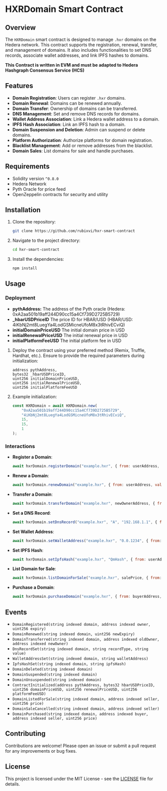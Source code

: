 # HXRDomain Smart Contract

## Overview

The `HXRDomain` smart contract is designed to manage `.hxr` domains on the Hedera network. This contract supports the registration, renewal, transfer, and management of domains. It also includes functionalities to set DNS records, associate wallet addresses, and link IPFS hashes to domains.

**This Contract is written in EVM and must be adapted to Hedera Hashgraph Consensus Service (HCS)**

## Features

- **Domain Registration**: Users can register `.hxr` domains.
- **Domain Renewal**: Domains can be renewed annually.
- **Domain Transfer**: Ownership of domains can be transferred.
- **DNS Management**: Set and remove DNS records for domains.
- **Wallet Address Association**: Link a Hedera wallet address to a domain.
- **IPFS Hash Association**: Link an IPFS hash to a domain.
- **Domain Suspension and Deletion**: Admin can suspend or delete domains.
- **Platform Authorization**: Authorize platforms for domain registration.
- **Blacklist Management**: Add or remove addresses from the blacklist.
- **Domain Sales**: List domains for sale and handle purchases.

## Requirements

- Solidity version `^0.8.0`
- Hedera Network
- Pyth Oracle for price feed
- OpenZeppelin contracts for security and utility

## Installation

1. Clone the repository:
   ```bash
   git clone https://github.com/rubixvi/hxr-smart-contract
   ```
2. Navigate to the project directory:
   ```bash
   cd hxr-smart-contract
   ```
3. Install the dependencies:
   ```bash
   npm install
   ```

## Usage

### Deployment

- **pythAddress:** The address of the Pyth oracle (Hedera: 0xA2aa501b19aff244D90cc15a4Cf739D2725B5729)
- **_hbarUSDPriceID** The price ID for HBAR/USD (HBAR/USD: 4iKbNj2mt8LuegYa4LodGSMicneUfoM8x3tRhivECviQ)
- **initialDomainPriceUSD** The initial domain price in USD
- **initialRenewalPriceUSD** The initial renewal price in USD
- **initialPlatformFeeUSD** The initial platform fee in USD
     
1. Deploy the contract using your preferred method (Remix, Truffle, Hardhat, etc.). Ensure to provide the required parameters during initialization:
   ```solidity
   address pythAddress,
   bytes32 _hbarUSDPriceID,
   uint256 initialDomainPriceUSD,
   uint256 initialRenewalPriceUSD,
   uint256 initialPlatformFeeUSD
   ```

2. Example initialization:
   ```javascript
   const HXRDomain = await HXRDomain.new(
       "0xA2aa501b19aff244D90cc15a4Cf739D2725B5729",
       "4iKbNj2mt8LuegYa4LodGSMicneUfoM8x3tRhivECviQ",
       15,
       15,
       1
   );
   ```

### Interactions

- **Register a Domain**:
  ```javascript
  await hxrDomain.registerDomain("example.hxr", { from: userAddress, value: registrationFee });
  ```

- **Renew a Domain**:
  ```javascript
  await hxrDomain.renewDomain("example.hxr", { from: userAddress, value: renewalFee });
  ```

- **Transfer a Domain**:
  ```javascript
  await hxrDomain.transferDomain("example.hxr", newOwnerAddress, { from: userAddress });
  ```

- **Set a DNS Record**:
  ```javascript
  await hxrDomain.setDnsRecord("example.hxr", "A", "192.168.1.1", { from: userAddress });
  ```

- **Set Wallet Address**:
  ```javascript
  await hxrDomain.setWalletAddress("example.hxr", "0.0.1234", { from: userAddress });
  ```

- **Set IPFS Hash**:
  ```javascript
  await hxrDomain.setIpfsHash("example.hxr", "QmHash", { from: userAddress });
  ```

- **List Domain for Sale**:
  ```javascript
  await hxrDomain.listDomainForSale("example.hxr", salePrice, { from: userAddress });
  ```

- **Purchase a Domain**:
  ```javascript
  await hxrDomain.purchaseDomain("example.hxr", { from: buyerAddress, value: salePrice });
  ```

## Events

- `DomainRegistered(string indexed domain, address indexed owner, uint256 expiry)`
- `DomainRenewed(string indexed domain, uint256 newExpiry)`
- `DomainTransferred(string indexed domain, address indexed oldOwner, address indexed newOwner)`
- `DnsRecordSet(string indexed domain, string recordType, string value)`
- `WalletAddressSet(string indexed domain, string walletAddress)`
- `IpfsHashSet(string indexed domain, string ipfsHash)`
- `DomainDeleted(string indexed domain)`
- `DomainSuspended(string indexed domain)`
- `DomainUnsuspended(string indexed domain)`
- `ContractInitialized(address pythAddress, bytes32 hbarUSDPriceID, uint256 domainPriceUSD, uint256 renewalPriceUSD, uint256 platformFeeUSD)`
- `DomainListedForSale(string indexed domain, address indexed seller, uint256 price)`
- `DomainSaleCancelled(string indexed domain, address indexed seller)`
- `DomainPurchased(string indexed domain, address indexed buyer, address indexed seller, uint256 price)`

## Contributing

Contributions are welcome! Please open an issue or submit a pull request for any improvements or bug fixes.

## License

This project is licensed under the MIT License - see the [LICENSE](LICENSE) file for details.
